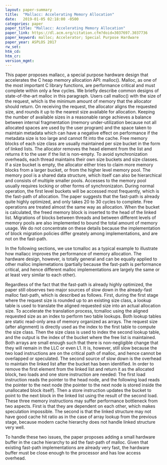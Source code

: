 ```yaml
---
layout: paper-summary
title:  "Mallacc: Accelerating Memory Allocation"
date:   2019-01-05 02:18:00 -0500
categories: paper
paper_title: "Mallacc: Accelerating Memory Allocation"
paper_link: https://dl.acm.org/citation.cfm?doid=3037697.3037736
paper_keyword: malloc; Accelerator; Special Purpose Hardware
paper_year: ASPLOS 2017
rw_set: 
htm_cd: 
htm_cr: 
version_mgmt: 
---
```


This paper proposes mallacc, a special purpose hardware design that accelerates the C heap memory allocation API: malloc().
Malloc, as one of the most important C library functions, are performance critical and must complete within only a few 
cycles. We briefly describe common designs of state-of-the-art malloc in this paragraph. Users call malloc() with the 
size of the request, which is the minimum amount of memory that the allocator should return. On receiving the request, the 
allocator aligns the requested size, and rounds it up to the nearest size available for allocation. Keeping the number of 
available sizes in a reasonable range achieves a balance between internal fragmentation (memory under-utilization because
not all allocated spaces are used by the user program) and the space taken to maintain metadata which can have a negative 
effect on performance if the metadata size is too large and cannot fit into the cache. Free memory blocks of each size class 
are usually maintained per size bucket in the form of linked lists. The allocator removes the head element from the list
and returns it to the user if the list is non-empty. To avoid synchronization overheads, each thread maintains their own 
size buckets and size classes. If a size bucket is empty, the allocator either tries to claim more memory blocks from a 
larger bucket, or from the higher level memory pool. The memory pool is a shared data structure, which itself can also 
be hierarchical and consists of multiple smaller pools. Accesses to the memory pool usually requires locking or other forms
of synchronizaton. During normal operation, the first level buckets will be accessed most frequently, which is the fast-path
of allocation. The paper suggests that the fast-path is already quite highly optimized, and only takes 20 to 30 cycles to 
complete. Free operations are treated almost the same way as allocation. When the bucket is calculated, the freed memory
block is inserted to the head of the linked list. Migrations of blocks between threads and between different levels of 
memory pools are also implemented to bound the total amount of memory usage. We do not concentrate on these details
because the implementation of block migration policies differ greately among implementations, and are not on the 
fast-path.

In the following sections, we use tcmalloc as a typical example to illustrate how mallacc improves the performance
of memory allocation. The hardware design, however, is totally general and can be equally applied to other malloc
implemetations (partially because the fast-path is performance critical, and hence different malloc implementations are 
largely the same or at least very similar to each other).

Regardless of the fact that the fast-path is already highly optimized, the paper still observes two major sources of 
slow down in the already-fast malloc fast-path, which is described as follows. First, during the first stage where the 
request size is rounded up to an existing size class, a lookup table is used to translate the aligned requested size 
into an actual allocation size. To accelerate the translation process, tcmalloc using the aligned requested size as an 
index to perform two table lookups. Both lookup tables are static read-only area of memory organized as arrays. The request 
size (after alignment) is directly used as the index to the first table to compute the size class. Then the size class is 
used to index the second lookup table, and the output is the index of the bucket where the free list is maintained. Both arrays 
are small enough such that there is non-negligible change that they will remain in the LLC or even L1. It is, however, still 
slow because the two load instructions are on the critical path of malloc, and hence cannot be overlapped or speculated. 
The second source of slow down is the overhead to maintain the linked list after the bucket has been identified. In order to
remove the first element from the linked list and return it as the allocated block, two loads and one store instruction
are needed: The first load instruction reads the pointer to the head node, and the following load reads the pointer 
to the next node (the pointer to the next node is stored inside the unallocated block itself). Then a store instruction
updates the bucket to point to the next block in the linked list using the result of the second load. These three memory 
instructions may suffer performance bottleneck from two aspects. First is that they are dependent on each other, which
makes speculation impossible. The second is that the linked structure may not have good cache hit ratio as in the 
case of array lookup from the previous stage, because modern cache hierarchy does not handle linked structure very well. 

To handle these two issues, the paper proposes adding a small hardware buffer in the cache hierarchy to aid the fast-path
of malloc. Given that existing fast-path implementations are already very fast, the hardware buffer must be close enough
to the processor and has low access overhead. 